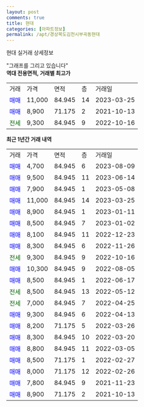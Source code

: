 ```yaml
---
layout: post
comments: true
title: 현대
categories: [아파트정보]
permalink: /apt/경상북도김천시부곡동현대
---
```


현대 실거래 상세정보

<script type="text/javascript">
  google.charts.load('current', {'packages':['line', 'corechart']});
  google.charts.setOnLoadCallback(drawChart);

  function drawChart() {
    var data = new google.visualization.DataTable();
    data.addColumn('date', '거래일');
    data.addColumn('number', "매매");
    data.addColumn('number', "전세");
    data.addColumn('number', "전매");

    data.addRows([[new Date(Date.parse("2023-08-09")), 4700, null, null], [new Date(Date.parse("2023-06-14")), 9500, null, null], [new Date(Date.parse("2023-05-08")), 7900, null, null], [new Date(Date.parse("2023-03-25")), 11000, null, null], [new Date(Date.parse("2023-01-11")), 8900, null, null], [new Date(Date.parse("2023-01-02")), 8500, null, null], [new Date(Date.parse("2022-12-23")), 8100, null, null], [new Date(Date.parse("2022-11-26")), 8300, null, null], [new Date(Date.parse("2022-10-16")), null, 9300, null], [new Date(Date.parse("2022-08-05")), 10300, null, null], [new Date(Date.parse("2022-06-17")), 8500, null, null], [new Date(Date.parse("2022-05-12")), null, 8500, null], [new Date(Date.parse("2022-04-25")), null, 7000, null], [new Date(Date.parse("2022-04-13")), 9300, null, null], [new Date(Date.parse("2022-03-26")), 8200, null, null], [new Date(Date.parse("2022-03-20")), 8300, null, null], [new Date(Date.parse("2022-03-05")), 8800, null, null], [new Date(Date.parse("2022-02-27")), 8500, null, null], [new Date(Date.parse("2022-02-26")), 8000, null, null], [new Date(Date.parse("2021-11-23")), 7800, null, null], [new Date(Date.parse("2021-10-13")), 8900, null, null]]);

    var options = {
      hAxis: {
        format: 'yyyy/MM/dd'
      },    
      lineWidth: 0,
      pointsVisible: true,    
      title: '최근 1년간 유형별 실거래가 분포',
      legend: { position: 'bottom' }
    };

    var formatter = new google.visualization.NumberFormat({pattern:'###,###'} );
    formatter.format(data, 1);
    formatter.format(data, 2);
    
    setTimeout(function() {
        var chart = new google.visualization.LineChart(document.getElementById('columnchart_material'));
        chart.draw(data, (options));
        document.getElementById('loading').style.display = 'none';
    }, 200);
  }
</script>


<div id="loading" style="z-index:20; display: block; margin-left: 0px">"그래프를 그리고 있습니다"</div>
<div id="columnchart_material" style="width: 95%; margin-left: 0px; display: block"></div>
<!-- contents start -->
<b>역대 전용면적, 거래별 최고가</b>
<table class="sortable">
    <tr>
      <td>거래</td>
      <td>가격</td>
      <td>면적</td>
      <td>층</td>
      <td>거래일</td>
    </tr>
        <tr>
          <td><a style="color: blue">매매</a></td>
          <td>11,000</td>
          <td>84.945</td>
          <td>14</td>
          <td>2023-03-25</td>
        </tr>            <tr>
          <td><a style="color: blue">매매</a></td>
          <td>8,900</td>
          <td>71.175</td>
          <td>2</td>
          <td>2021-10-13</td>
        </tr>        
        <tr>
              <td><a style="color: darkgreen">전세</a></td>
              <td>9,300</td>
              <td>84.945</td>
              <td>9</td>
              <td>2022-10-16</td>
            </tr>        
    
</table>

<b>최근 1년간 거래 내역</b>

<table class="sortable">
    <tr>
      <td>거래</td>
      <td>가격</td>
      <td>면적</td>
      <td>층</td>
      <td>거래일</td>
    </tr>
    <tr>
      <td><a style="color: blue">매매</a></td>
      <td>4,700</td>
      <td>84.945</td>
      <td>6</td>
      <td>2023-08-09</td>
    </tr>          <tr>
      <td><a style="color: blue">매매</a></td>
      <td>9,500</td>
      <td>84.945</td>
      <td>11</td>
      <td>2023-06-14</td>
    </tr>          <tr>
      <td><a style="color: blue">매매</a></td>
      <td>7,900</td>
      <td>84.945</td>
      <td>1</td>
      <td>2023-05-08</td>
    </tr>          <tr>
      <td><a style="color: blue">매매</a></td>
      <td>11,000</td>
      <td>84.945</td>
      <td>14</td>
      <td>2023-03-25</td>
    </tr>          <tr>
      <td><a style="color: blue">매매</a></td>
      <td>8,900</td>
      <td>84.945</td>
      <td>1</td>
      <td>2023-01-11</td>
    </tr>          <tr>
      <td><a style="color: blue">매매</a></td>
      <td>8,500</td>
      <td>84.945</td>
      <td>7</td>
      <td>2023-01-02</td>
    </tr>          <tr>
      <td><a style="color: blue">매매</a></td>
      <td>8,100</td>
      <td>84.945</td>
      <td>11</td>
      <td>2022-12-23</td>
    </tr>          <tr>
      <td><a style="color: blue">매매</a></td>
      <td>8,300</td>
      <td>84.945</td>
      <td>6</td>
      <td>2022-11-26</td>
    </tr>          <tr>
      <td><a style="color: darkgreen">전세</a></td>
      <td>9,300</td>
      <td>84.945</td>
      <td>9</td>
      <td>2022-10-16</td>
    </tr>          <tr>
      <td><a style="color: blue">매매</a></td>
      <td>10,300</td>
      <td>84.945</td>
      <td>9</td>
      <td>2022-08-05</td>
    </tr>          <tr>
      <td><a style="color: blue">매매</a></td>
      <td>8,500</td>
      <td>84.945</td>
      <td>1</td>
      <td>2022-06-17</td>
    </tr>          <tr>
      <td><a style="color: darkgreen">전세</a></td>
      <td>8,500</td>
      <td>84.945</td>
      <td>13</td>
      <td>2022-05-12</td>
    </tr>          <tr>
      <td><a style="color: darkgreen">전세</a></td>
      <td>7,000</td>
      <td>84.945</td>
      <td>7</td>
      <td>2022-04-25</td>
    </tr>          <tr>
      <td><a style="color: blue">매매</a></td>
      <td>9,300</td>
      <td>84.945</td>
      <td>6</td>
      <td>2022-04-13</td>
    </tr>          <tr>
      <td><a style="color: blue">매매</a></td>
      <td>8,200</td>
      <td>71.175</td>
      <td>5</td>
      <td>2022-03-26</td>
    </tr>          <tr>
      <td><a style="color: blue">매매</a></td>
      <td>8,300</td>
      <td>84.945</td>
      <td>10</td>
      <td>2022-03-20</td>
    </tr>          <tr>
      <td><a style="color: blue">매매</a></td>
      <td>8,800</td>
      <td>84.945</td>
      <td>11</td>
      <td>2022-03-05</td>
    </tr>          <tr>
      <td><a style="color: blue">매매</a></td>
      <td>8,500</td>
      <td>71.175</td>
      <td>1</td>
      <td>2022-02-27</td>
    </tr>          <tr>
      <td><a style="color: blue">매매</a></td>
      <td>8,000</td>
      <td>71.175</td>
      <td>12</td>
      <td>2022-02-26</td>
    </tr>          <tr>
      <td><a style="color: blue">매매</a></td>
      <td>7,800</td>
      <td>84.945</td>
      <td>9</td>
      <td>2021-11-23</td>
    </tr>          <tr>
      <td><a style="color: blue">매매</a></td>
      <td>8,900</td>
      <td>71.175</td>
      <td>2</td>
      <td>2021-10-13</td>
    </tr>      </table>
<!-- contents end -->    

